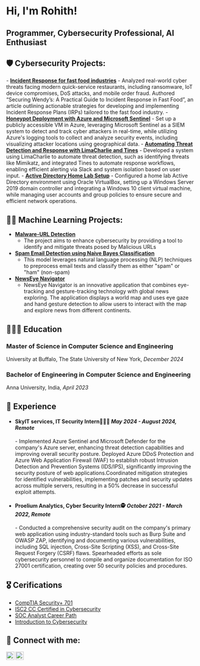 <h1>Hi, I'm Rohith!<br/></h1><h2>Programmer, Cybersecurity Professional, AI Enthusiast</h2>



<h2>🛡️ Cybersecurity Projects:</h2>
- <a href="https://medium.com/@rohith2001.rd/securing-wendys-a-practical-guide-to-incident-response-in-fast-food-701b5a413d1f"><b>Incident Response for fast food industries</b></a>
  - Analyzed real-world cyber threats facing modern quick-service restaurants, including ransomware, IoT device compromises, DoS attacks, and mobile order fraud. Authored “Securing Wendy’s: A Practical Guide to Incident Response in Fast Food”, an article outlining actionable strategies for developing and implementing Incident Response Plans (IRPs) tailored to the fast food industry.
- <a href="https://medium.com/@rohith2001.rd/honeypot-hack-catching-cyber-attackers-with-azure-and-microsoft-sentinel-440e99a214e8"><b>Honeypot Deployment with Azure and Microsoft Sentinel</b></a>
  - Set up a publicly accessible VM in Azure, leveraging Microsoft Sentinel as a SIEM system to detect and track cyber attackers in real-time, while utilizing Azure's logging tools to collect and analyze security events, including visualizing attacker locations using geographical data.
- <a href="https://medium.com/@rohith2001.rd/automating-threat-detection-and-response-with-limacharlie-and-tines-bd0008ae4d2e"><b>Automating Threat Detection and Response with LimaCharlie and Tines</b></a>
  - Developed a system using LimaCharlie to automate threat detection, such as identifying threats like Mimikatz, and integrated Tines to automate response workflows, enabling efficient alerting via Slack and system isolation based on user input.
- <a href="https://medium.com/@rohith2001.rd/active-directory-unleashed-creating-your-own-home-lab-from-scratch-f08c316d2969"><b>Active Directory Home Lab Setup</b></a> 
  - Configured a home lab Active Directory environment using Oracle VirtualBox, setting up a Windows Server 2019 domain controller and integrating a Windows 10 client virtual machine, while managing user accounts and group policies to ensure secure and efficient network operations.
    
<h2>👨‍💻 Machine Learning Projects:</h2>

- <a href="https://github.com/RohithDinakaranWHITEHAT/Malware-URL-Detection"><b>Malware-URL Detection</b></a> 
  - The project aims to enhance cybersecurity by providing a tool to identify and mitigate threats posed by Malicious URLs
- <a href="https://github.com/RohithDinakaranWHITEHAT/SpamEmailClassifier"><b>Spam Email Detection using Naive Bayes Classification</b></a>
  - This model leverages natural language processing (NLP) techniques to preprocess email texts and classify them as either "spam" or "ham" (non-spam)
- <a href="https://github.com/RohithDinakaranWHITEHAT/NewsEye-Navigator"><b>NewsEye Navigator</b></a>
  - NewsEye Navigator is an innovative application that combines eye-tracking and gesture-tracking technology with global news exploring. The application displays a world map and uses eye gaze and hand gesture detection to allow users to interact with the map and explore news from different continents.
<h2>👩🏻‍🎓 Education</h2>
<h3><b>Master of Science in Computer Science and Engineering</b></h3>
<p>University at Buffalo, The State University of New York, 
  <i>December 2024</i></p>
<h3><b>Bachelor of Engineering in Computer Science and Engineering</b></h3>
<p>Anna University, India, 
  <i>April 2023</i></p>
    

<h2>💼 Experience</h2>

- <h4><b>SkyIT services</b>, IT Security Intern👩🏻‍💻 <I>May 2024 - August 2024, Remote</I></h4>
      - Implemented Azure Sentinel and Microsoft Defender for the company's Azure server, enhancing threat detection capabilities and improving overall security posture.	Deployed Azure DDoS Protection and Azure Web Application Firewall (WAF) to establish robust Intrusion Detection and             Prevention Systems (IDS/IPS), significantly improving the security posture of web applications.Coordinated mitigation strategies for identified vulnerabilities, implementing patches and security updates across multiple servers, resulting in a 50% decrease in successful exploit attempts.

- <h4><b>Proelium Analytics</b>, Cyber Security Intern🕵 <I>October 2021 - March 2022, Remote</I></h4>
      - Conducted a comprehensive security audit on the company's primary web application using industry-standard tools such as Burp Suite and OWASP ZAP, identifying and documenting various vulnerabilities, including SQL injection, Cross-Site Scripting (XSS), and Cross-Site Request Forgery (CSRF) flaws. Spearheaded efforts as sole cybersecurity personnel to compile and organize documentation for ISO 27001 certification, creating over 50 security policies and procedures.

<h2>🎖️ Cerifications</h2>

- [CompTIA Security+ 701](https://www.credly.com/badges/148189c1-f995-4efa-a04d-70ecad12fe28/public_url)
- [ISC2 CC Certified in Cybersecurity](https://www.credly.com/badges/c751fc68-7ced-411c-bbab-78242ad84184/linked_in?t=s79bfp)
- [SOC Analyst Career Path](https://academy.hackthebox.com/achievement/1699070/path/390)
- [Introduction to Cybersecurity](https://www.credly.com/badges/ca75df06-b3c7-4cd1-9c70-0d159310e540?source=linked_in_profile)



<h2> 🤳 Connect with me:</h2>



[<img align="left" alt="JoshMadakor | LinkedIn" width="22px" src="https://cdn.jsdelivr.net/npm/simple-icons@v3/icons/linkedin.svg" />][linkedin]
[<img align="left" alt="JoshMadakor | Instagram" width="22px" src="https://cdn.jsdelivr.net/npm/simple-icons@v3/icons/instagram.svg" />][instagram]

[instagram]: https://www.instagram.com/rohith__dinakaran/
[linkedin]: https://www.linkedin.com/in/rohith-dinakaran/


